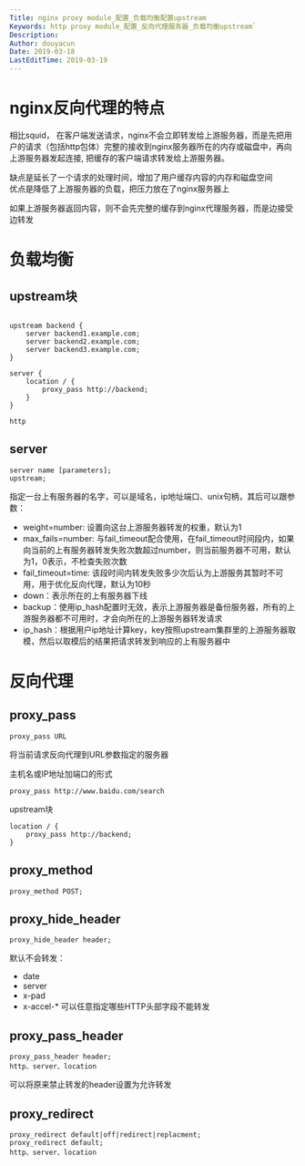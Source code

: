 ```yaml
---
Title: nginx proxy module_配置_负载均衡配置upstream
Keywords: http proxy module_配置_反向代理服务器_负载均衡upstream`
Description: 
Author: douyacun
Date: 2019-03-18
LastEditTime: 2019-03-19
---
```


# nginx反向代理的特点
相比squid， 在客户端发送请求，nginx不会立即转发给上游服务器，而是先把用户的请求（包括http包体）完整的接收到nginx服务器所在的内存或磁盘中，再向上游服务器发起连接, 把缓存的客户端请求转发给上游服务器。

缺点是延长了一个请求的处理时间，增加了用户缓存内容的内存和磁盘空间\
优点是降低了上游服务器的负载，把压力放在了nginx服务器上

如果上游服务器返回内容，则不会先完整的缓存到nginx代理服务器，而是边接受边转发


# 负载均衡

## upstream块
```

upstream backend {
    server backend1.example.com;
    server backend2.example.com;
    server backend3.example.com;
}

server {
    location / {
        proxy_pass http://backend;
    }
}

http
```
## server
```
server name [parameters];
upstream;
```
指定一台上有服务器的名字，可以是域名，ip地址端口、unix句柄，其后可以跟参数：
- weight=number: 设置向这台上游服务器转发的权重，默认为1
- max_fails=number: 与fail_timeout配合使用，在fail_timeout时间段内，如果向当前的上有服务器转发失败次数超过number，则当前服务器不可用，默认为1，0表示，不检查失败次数
- fail_timeout=time: 该段时间内转发失败多少次后认为上游服务其暂时不可用，用于优化反向代理，默认为10秒
- down：表示所在的上有服务器下线
- backup：使用ip_hash配置时无效，表示上游服务器是备份服务器，所有的上游服务器都不可用时，才会向所在的上游服务器转发请求
- ip_hash：根据用户ip地址计算key，key按照upstream集群里的上游服务器取模，然后以取模后的结果把请求转发到响应的上有服务器中


# 反向代理

## proxy_pass
```
proxy_pass URL
```
将当前请求反向代理到URL参数指定的服务器


主机名或IP地址加端口的形式
```
proxy_pass http://www.baidu.com/search
```

upstream块
```
location / {
    proxy_pass http://backend;
}
```

## proxy_method
```
proxy_method POST;
```

## proxy_hide_header
```
proxy_hide_header header;
```
默认不会转发：
- date
- server
- x-pad
- x-accel-*
可以任意指定哪些HTTP头部字段不能转发

## proxy_pass_header
```
proxy_pass_header header;
http、server、location
```
可以将原来禁止转发的header设置为允许转发

## proxy_redirect
```
proxy_redirect default|off|redirect|replacment;
proxy_redirect default;
http、server、location
```

